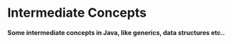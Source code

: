 # Intermediate Concepts
#### Some intermediate concepts in Java, like generics, data structures etc..
